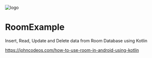 ![logo](https://i.imgur.com/Dv73hCk.png)
# RoomExample
Insert, Read, Update and Delete data from Room Database using Kotlin

https://johncodeos.com/how-to-use-room-in-android-using-kotlin
